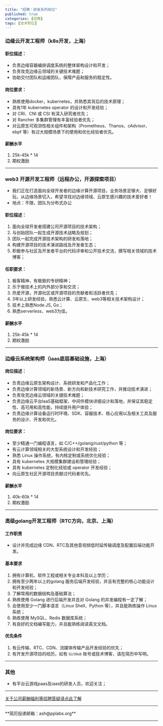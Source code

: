 ```yaml
---
title: "招聘：研发系列岗位"
published: true
categories: [招聘]
tags: [技术职位]
---
```


### 边缘云开发工程师（k8s开发，上海）
#### 职位描述：

  - 负责边缘容器编排调度系统的整体架构设计和开发；
  - 负责攻克边缘云领域的关键技术难题；
  - 协助交付团队和运维团队，保障产品和服务的稳定性。

#### 岗位要求：
  - 熟练使用docker，kubernetes，并熟悉其背后的技术原理；
  - 具有1年 kubernetes operator 的设计和开发经验；
  - 对 CRI、CNI 或 CSI 有深入研究者优先；
  - 对 Rancher 多集群管理有丰富经验者优先；
  - 对云原生可观测性相关组件和架构（Prometheus、Thanos、cAdvisor、ebpf 等）有过大规模场景下的使用和优化经验者优先。

#### 薪酬水平
  1. 25k-45k * 14
  2. 期权激励

<hr>

### web3 开源开发工程师（远程办公，开源探索项目）
  - 我们正在打造面向全球开发者的边缘计算开源项目，业务场景足够大、足够好玩，从边缘场景切入，希望寻找对边缘领域、云原生感兴趣的技术爱好者！
  - 地点：不限，团队为分布式办公

#### 职位描述：
  1. 面向全球开发者搭建公司开源项目的技术架构；
  2. 与创始团队一起生成开源技术战略及规划；
  3. 团队一起完成开源技术架构的研发和落地；
  4. 构建开源项目的技术演进路线及开发者生态；
  5. 积极参与社区及开发者平台的代码评审和公开技术交流，撰写相关领域的技术博客；

#### 任职要求：
  1. 极客精神，有极致的专研精神；
  2. 乐于做技术上的内外部分享和交流；
  3. 热爱开源，开源社区或开源项目的贡献者和活跃者优先；
  4. 3年以上研发经验，熟悉云计算、云原生、web3等相关技术架构设计；
  5. 技术上熟悉Node.JS, Go；
  6. 熟悉serverless、web3为佳。

#### 薪酬水平
  1. 25k-45k * 14
  2. 期权激励

<hr>

### 边缘云系统架构师（iaas底层基础设施，上海）
#### 岗位描述：
  - 负责边缘云原生架构设计、系统研发和产品化工作；
  - 负责边缘计算领域的新场景、新方向和新技术研究工作，并推动技术演进；
  - 负责攻克边缘云领域的关键技术难题；
  - 负责边缘云平台IaaS基础框架、中间件模块详细设计和落地，并保证其稳定性、高可用和高性能，持续提升用户体验；
  - 负责边缘计算设备运行时环境、SDK、容器技术、核心应用以及相关工具及服务的设计、开发和优化。
####  岗位要求：
  - 至少精通一门编程语言，如 C/C++/golang/rust/python 等；
  - 有云计算领域相关的大型系统设计和开发经验；
  - 熟悉 Linux 操作系统，有内核定制或系统优化经验；
  - 具有 kubernetes 大规模集群建设和管理经验；
  - 具有 kubernetes 定制化经验或 operator 开发经验；
  - 向云原生社区开源项目贡献过代码者优先。

#### 薪酬水平
  1. 40k-60k * 14
  2. 期权激励

<hr>

### 高级golang开发工程师（RTC方向，北京、上海）
#### 工作职责
  - 设计并完成边缘 CDN、RTC及其他音视频低时延传输调度及配置后端功能开发。

#### 基本要求
  1. 拥有计算机、软件工程或相关专业本科及以上学历；
  2. 拥有至少两年以上的golang 服务后端开发经验，并且有完整的核心功能设计和开发经验；
  3. 了解常用的数据结构及基础算法；
  4. 熟练使用 Golang 进行后端开发并且对 Golang 的并发编程有一定了解；
  5. 会使用至少一门脚本语言（Linux Shell、Python 等），并且能熟练操作 Linux 系统；
  6. 熟练使用 MySQL、Redis 数据库系统；
  7. 有良好的文档编写能力，并且能熟练阅读英文文档。

#### 优先条件
  1. 有云传输、RTC、CDN、流媒体传输产品开发经验的优先；
  2. 有开发开源项目的经历，如有 `GitHub` 账号或技术博客，请在简历中写明。

<hr>

### 其他
- 有平台云游戏paas及iaas的研发人员，欢迎关注；

<hr>

[关于公司薪酬福利等招聘答疑请点此了解](https://www.ashma.info/2021/03/31/Q&A-of-hiring/)

<hr>
**简历投递邮箱：ash@pplabs.org**
<hr/>
